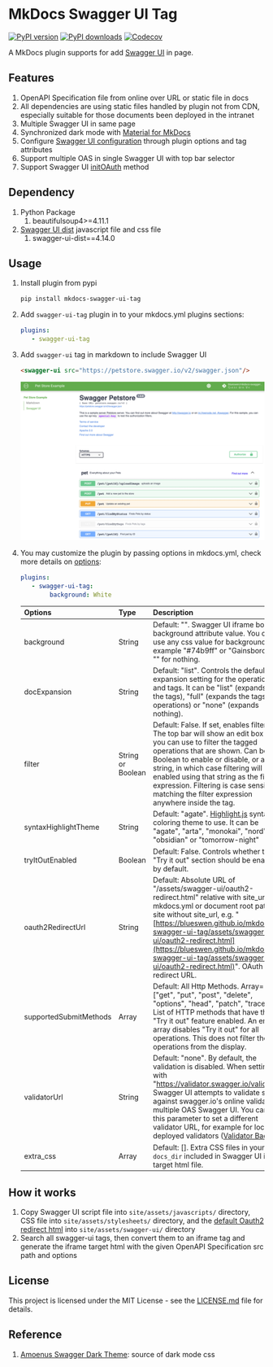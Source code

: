 # MkDocs Swagger UI Tag 

<a target="_blank" href="https://pypi.org/project/mkdocs-swagger-ui-tag"><img src="https://img.shields.io/pypi/v/mkdocs-swagger-ui-tag.svg" alt="PyPI version"/></a>
<a target="_blank" href="https://pypi.org/project/mkdocs-swagger-ui-tag"><img src="https://img.shields.io/pypi/dm/mkdocs-swagger-ui-tag.svg" alt="PyPI downloads"/></a>
<a target="_blank" href="https://codecov.io/gh/blueswen/mkdocs-swagger-ui-tag"><img src="https://codecov.io/gh/blueswen/mkdocs-swagger-ui-tag/branch/main/graph/badge.svg?token=1D1B0GAQN1" alt="Codecov"/></a>

A MkDocs plugin supports for add [Swagger UI](https://github.com/swagger-api/swagger-ui) in page.

## Features

1. OpenAPI Specification file from online over URL or static file in docs
2. All dependencies are using static files handled by plugin not from CDN, especially suitable for those documents been deployed in the intranet
3. Multiple Swagger UI in same page
4. Synchronized dark mode with [Material for MkDocs](https://squidfunk.github.io/mkdocs-material/)
5. Configure [Swagger UI configuration](https://swagger.io/docs/open-source-tools/swagger-ui/usage/configuration/) through plugin options and tag attributes
6. Support multiple OAS in single Swagger UI with top bar selector
7. Support Swagger UI [initOAuth](https://swagger.io/docs/open-source-tools/swagger-ui/usage/oauth2/) method

## Dependency

1. Python Package
    1. beautifulsoup4>=4.11.1
2. [Swagger UI dist](https://www.npmjs.com/package/swagger-ui-dist) javascript file and css file
    1. swagger-ui-dist==4.14.0

## Usage

1. Install plugin from pypi

    ```bash
    pip install mkdocs-swagger-ui-tag
    ```

2. Add ```swagger-ui-tag``` plugin in to your mkdocs.yml plugins sections:

    ```yaml
    plugins:
       - swagger-ui-tag
    ```
3. Add ```swagger-ui``` tag in markdown to include Swagger UI

    ```html
    <swagger-ui src="https://petstore.swagger.io/v2/swagger.json"/>
    ```

    ![Swagger UI Sample Image](sample.png)

4. You may customize the plugin by passing options in mkdocs.yml, check more details on [options](./options/):

    ```yaml
    plugins:
       - swagger-ui-tag:
            background: White
    ```

    | Options | Type | Description |
    |---|---|---|
    | background | String | Default: "". Swagger UI iframe body background attribute value. You can use any css value for background for example "#74b9ff" or "Gainsboro" or "" for nothing. |
    | docExpansion | String | Default: "list". Controls the default expansion setting for the operations and tags. It can be "list" (expands only the tags), "full" (expands the tags and operations) or "none" (expands nothing). |
    | filter | String or Boolean | Default: False. If set, enables filtering. The top bar will show an edit box that you can use to filter the tagged operations that are shown. Can be Boolean to enable or disable, or a string, in which case filtering will be enabled using that string as the filter expression. Filtering is case sensitive matching the filter expression anywhere inside the tag. |
    | syntaxHighlightTheme | String | Default: "agate". [Highlight.js](https://highlightjs.org/static/demo/) syntax coloring theme to use. It can be "agate", "arta", "monokai", "nord", "obsidian" or "tomorrow-night" |
    | tryItOutEnabled | Boolean | Default: False. Controls whether the "Try it out" section should be enabled by default. |
    | oauth2RedirectUrl | String | Default: Absolute URL of "/assets/swagger-ui/oauth2-redirect.html" relative with site_url in mkdocs.yml or document root path on site without site_url, e.g. "[https://blueswen.github.io/mkdocs-swagger-ui-tag/assets/swagger-ui/oauth2-redirect.html](https://blueswen.github.io/mkdocs-swagger-ui-tag/assets/swagger-ui/oauth2-redirect.html)". OAuth redirect URL. |
    | supportedSubmitMethods | Array | Default: All Http Methods. Array=["get", "put", "post", "delete", "options", "head", "patch", "trace"]. List of HTTP methods that have the "Try it out" feature enabled. An empty array disables "Try it out" for all operations. This does not filter the operations from the display. |
    | validatorUrl | String | Default: "none". By default, the validation is disabled. When setting with "https://validator.swagger.io/validator", Swagger UI  attempts to validate specs against swagger.io's online validator in multiple OAS Swagger UI. You can use this parameter to set a different validator URL, for example for locally deployed validators ([Validator Badge](https://github.com/swagger-api/validator-badge)). |
    | extra_css | Array | Default: []. Extra CSS files in your `docs_dir` included in Swagger UI iframe target html file. |

## How it works

1. Copy Swagger UI script file into `site/assets/javascripts/` directory, CSS file into `site/assets/stylesheets/` directory, and the [default Oauth2 redirect html](https://github.com/blueswen/mkdocs-swagger-ui-tag/blob/main/mkdocs_swagger_ui_tag/swagger-ui/oauth2-redirect.html) into `site/assets/swagger-ui/` directory
2. Search all swagger-ui tags, then convert them to an iframe tag and generate the iframe target html with the given OpenAPI Specification src path and options

## License

This project is licensed under the MIT License - see the [LICENSE.md](https://github.com/Blueswen/mkdocs-swagger-ui-tag/blob/main/LICENSE) file for details.

## Reference

1. [Amoenus Swagger Dark Theme](https://github.com/Amoenus/SwaggerDark/): source of dark mode css
